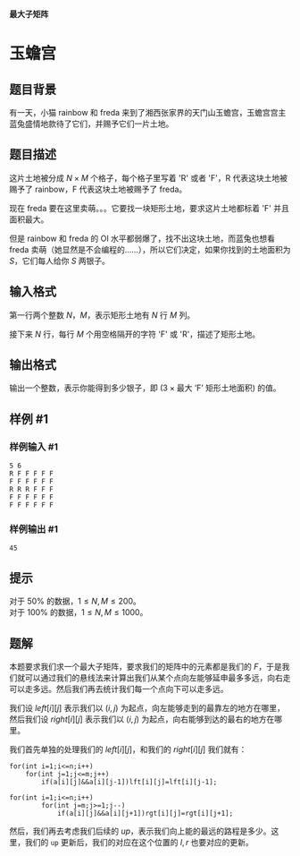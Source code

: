 **最大子矩阵**

# 玉蟾宫

## 题目背景

有一天，小猫 rainbow 和 freda 来到了湘西张家界的天门山玉蟾宫，玉蟾宫宫主蓝兔盛情地款待了它们，并赐予它们一片土地。

## 题目描述

这片土地被分成 $N\times M$ 个格子，每个格子里写着 'R' 或者 'F'，R 代表这块土地被赐予了 rainbow，F 代表这块土地被赐予了 freda。

现在 freda 要在这里卖萌。。。它要找一块矩形土地，要求这片土地都标着 'F' 并且面积最大。

但是 rainbow 和 freda 的 OI 水平都弱爆了，找不出这块土地，而蓝兔也想看 freda 卖萌（她显然是不会编程的……），所以它们决定，如果你找到的土地面积为 $S$，它们每人给你 $S$ 两银子。

## 输入格式

第一行两个整数 $N$，$M$，表示矩形土地有 $N$ 行 $M$ 列。

接下来 $N$ 行，每行 $M$ 个用空格隔开的字符 'F' 或 'R'，描述了矩形土地。

## 输出格式

输出一个整数，表示你能得到多少银子，即 ($3\times \text{最大 'F' 矩形土地面积}$) 的值。

## 样例 #1

### 样例输入 #1

```
5 6 
R F F F F F 
F F F F F F 
R R R F F F 
F F F F F F 
F F F F F F
```

### 样例输出 #1

```
45
```

## 提示

对于 $50\%$ 的数据，$1 \leq N, M \leq 200$。  
对于 $100\%$ 的数据，$1 \leq N, M \leq 1000$。

## 题解
本题要求我们求一个最大子矩阵，要求我们的矩阵中的元素都是我们的 $F$，于是我们就可以通过我们的悬线法来计算出我们从某个点向左能够延申最多多远，向右走可以走多远。然后我们再去统计我们每一个点向下可以走多远。

我们设 $left[i][j]$ 表示我们以 $(i,j)$ 为起点，向左能够走到的最靠左的地方在哪里，然后我们设 $right[i][j]$ 表示我们以 $(i,j)$ 为起点，向右能够到达的最右的地方在哪里。

我们首先单独的处理我们的 $left[i][j]$，和我们的 $right[i][j]$ 我们就有：
```
for(int i=1;i<=n;i++)
	for(int j=1;j<=m;j++)
		if(a[i][j]&&a[i][j-1])lft[i][j]=lft[i][j-1];
```

```
for(int i=1;i<=n;i++)
		for(int j=m;j>=1;j--)
			if(a[i][j]&&a[i][j+1])rgt[i][j]=rgt[i][j+1];
```

然后，我们再去考虑我们后续的 $up$，表示我们向上能的最远的路程是多少。这里，我们的 `up` 更新后，我们的对应在这个位置的 $l,r$ 也要对应的更新。

